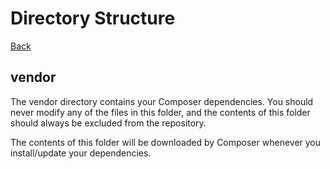 # Directory Structure

[Back](../README.MD)

## vendor

The vendor directory contains your Composer dependencies. You should never modify any of the
files in this folder, and the contents of this folder should always be excluded from the
repository.

The contents of this folder will be downloaded by Composer whenever you install/update your
dependencies.
